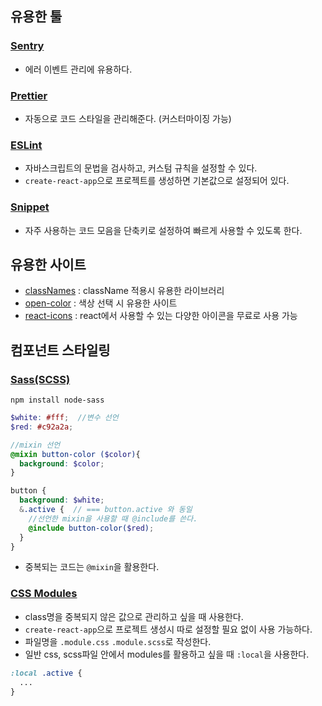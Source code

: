 ## 유용한 툴
### [Sentry](https://docs.sentry.io/)
- 에러 이벤트 관리에 유용하다.

### [Prettier](https://prettier.io/)
- 자동으로 코드 스타일을 관리해준다. (커스터마이징 가능)

### [ESLint](https://eslint.org/)
- 자바스크립트의 문법을 검사하고, 커스텀 규칙을 설정할 수 있다.
- `create-react-app`으로 프로젝트를 생성하면 기본값으로 설정되어 있다.

### [Snippet](https://snippet-generator.app/)
- 자주 사용하는 코드 모음을 단축키로 설정하여 빠르게 사용할 수 있도록 한다.

## 유용한 사이트
- [classNames](https://www.npmjs.com/package/classnames) : className 적용시 유용한 라이브러리
- [open-color](https://yeun.github.io/open-color/) : 색상 선택 시 유용한 사이트
- [react-icons](https://react-icons.github.io/react-icons/) : react에서 사용할 수 있는 다양한 아이콘을 무료로 사용 가능

## 컴포넌트 스타일링
### [Sass(SCSS)](https://sass-lang.com/documentation)
```
npm install node-sass
```
```scss
$white: #fff;  //변수 선언
$red: #c92a2a;

//mixin 선언
@mixin button-color ($color){
  background: $color;
}

button {
  background: $white;
  &.active {  // === button.active 와 동일
    //선언한 mixin을 사용할 때 @include를 쓴다.
    @include button-color($red); 
  }
}
```
- 중복되는 코드는 `@mixin`을 활용한다.

### [CSS Modules](https://github.com/css-modules/css-modules)
- class명을 중복되지 않은 값으로 관리하고 싶을 때 사용한다.
- `create-react-app`으로 프로젝트 생성시 따로 설정할 필요 없이 사용 가능하다.
- 파일명을 `.module.css` `.module.scss`로 작성한다.
- 일반 css, scss파일 안에서 modules를 활용하고 싶을 때 `:local`을 사용한다.
```scss
:local .active {
  ...
}
```
